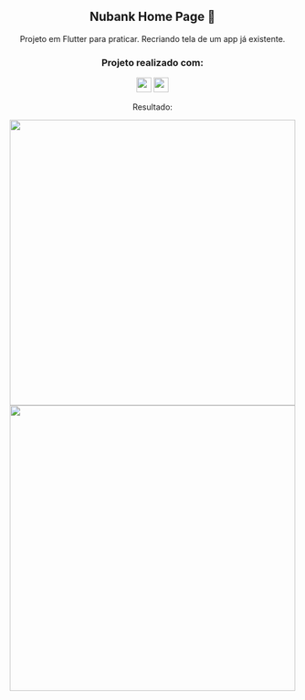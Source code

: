 <h2 align="center">Nubank Home Page 💜</h2>

<p align="center">Projeto em Flutter para praticar. Recriando tela de um app já existente.</p>

<h3 align="center">Projeto realizado com:</h3>

<div align="center">
  <img height="26em" src="https://img.shields.io/badge/Dart-0175C2?style=for-the-badge&logo=dart&logoColor=white" >
  <img height="26em" src="https://img.shields.io/badge/Flutter-02569B?style=for-the-badge&logo=flutter&logoColor=white" >
</div>

<p align="center">Resultado:</p>

<div align="center">
  <img height="500" src="https://user-images.githubusercontent.com/72527935/148104772-b1fa5688-75d8-4173-9cfe-18f7ff3a1f25.png" >
  <img height="500" src="https://user-images.githubusercontent.com/72527935/148104779-1a8b360f-04a9-4e79-a3fb-c40fbd7333a9.png" >
</div>




